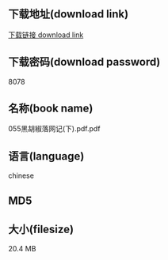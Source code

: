 ## 下载地址(download link)
[下载链接 download link](https://voluble-croquembouche-d321dc.netlify.app/?s=055%E9%BB%91%E8%83%A1%E6%A4%92%E8%90%BD%E7%BD%91%E8%AE%B0%28%E4%B8%8B%29.pdf)

## 下载密码(download password)
8078

## 名称(book name)
055黑胡椒落网记(下).pdf.pdf

## 语言(language)
chinese

## MD5


## 大小(filesize)
20.4 MB
